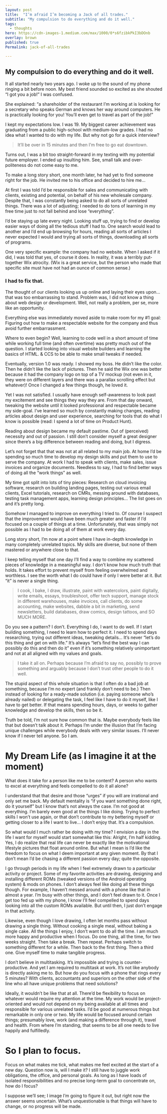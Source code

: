 ```yaml
---
layout: post
title:  "I’m afraid I’m becoming a Jack of all trades."
subtitle: "My compulsion to do everything and do it well."
tags:
  - thoughts
hero: https://cdn-images-1.medium.com/max/1000/0*s6fzibkPkI3bDOnb
overlay: brown
published: true
Permalink: jack-of-all-trades

---
```

## My compulsion to do everything and do it well.

It all started nearly two years ago. I woke up to the sound of my phone ringing a bit before noon. My best friend sounded so excited as she shouted “I got you a job!” I was confused.

She explained: “a shareholder of the restaurant I’m working at is looking for a secretary who speaks German and knows her way around computers. He is practically looking for you! You’ll even get to travel as part of the job!”

I kept my expectations low. I was 19. My biggest career achievement was graduating from a public high-school with medium-low grades. I had no idea what I wanted to do with my life. But why not go for a quick interview?

> It’ll be over in 15 minutes and then I’m free to go eat downtown.

Turns out, I was a bit too straight-forward in my texting with my potential future employer. I ended up insulting him. See, small talk and over-politeness do not come easy to me.

To make a long story short, one month later, he had yet to find someone right for the job. He invited me to his office and decided to hire me…

At first I was told I’d be responsible for sales and communicating with clients, existing and potential, on behalf of his new wholesale company. Despite that, I was constantly being asked to do all sorts of unrelated things. There was a lot of adjusting; I needed to do tons of learning in my free time just to not fall behind and lose “everything”.

I’d be staying up late every night. Looking stuff up, trying to find or develop easier ways of doing all the tedious stuff I had to. One search would lead to another and I’d end up browsing for hours, reading all sorts of articles I never expected I would and trying all sorts of things, downloading all sorts of programs.

One very specific example: the company had no website. When I asked if it did, I was told that yes, of course it does. In reality, it was a terribly put-together Wix atrocity. (Wix is a great service, but the person who made that specific site must have not had an ounce of common sense.)

### I had to fix that.

The thought of our clients looking us up online and laying their eyes upon… that was too embarrassing to stand. Problem was, I did not know a thing about web design or development. Well, not really a problem, per se, more like an opportunity.

Everything else was immediately moved aside to make room for my #1 goal: Figuring out how to make a respectable website for the company and thus avoid further embarrassment.

Where to even begin? Well, learning to code well in a short amount of time while working full time (and often overtime) was pretty much out of the question. I started looking into visual website builders and learning the basics of HTML. & CCS to be able to make small tweaks if needed.

Eventually, version 1.0 was ready. I showed my boss. He didn’t like the color. Then he didn’t like the lack of pictures. Then he said the Wix one was better because it had the company logo on top of a TV mockup (not even in it, they were on different layers and there was a parallax scrolling effect but whatever)! Once I changed a few things though, he loved it.

Yet I was not satisfied. I usually have enough self-awareness to look past my excitement and see things they way they are. From that day onward, tweaking the website until it looked professional and respectable became my side-goal. I’ve learned so much by constantly making changes, reading articles about design and user experience, searching for tools that do what I know is possible (read: I spend a lot of time on Product Hunt).

Reading about design became my default pastime. Out of (perceived) necessity and out of passion. I still don’t consider myself a great designer since there’s a big difference between reading and doing, but I digress.

Let’s not forget that that was not at all related to my main job. At home I’d be spending so much time to develop my design skills and put them to use to serve the company. At work I had to speak with clients, make sales, issue invoices and organize documents. Needless to say, I had to find better ways of doing all the “work things” as well.

My time got split into lots of tiny pieces: Research on cloud invoicing software, research on building landing pages, testing out various email clients, Excel tutorials, research on CMRs, messing around with databases, testing task management apps, learning design principles… The list goes on and it’s pretty long.

Somehow I managed to improve on everything I tried to. Of course I suspect that the improvement would have been much greater and faster if I’d focused on a couple of things at a time. Unfortunately, that was simply not possible as I had to be doing all of them at work every day.

Long story short, I’m now at a point where I have in-depth knowledge in many completely unrelated topics. My skills are diverse, but none of them mastered or anywhere close to that.

I keep telling myself that one day I’ll find a way to combine my scattered pieces of knowledge in a meaningful way. I don’t know how much truth that holds. It takes effort to prevent myself from feeling overwhelmed and worthless. I see the worth what I do could have if only I were better at it. But “it” is never a single thing.

> I cook, I bake, I draw, illustrate, paint with watercolors, paint digitally, write emails, essays, troubleshoot, offer tech support, manage stock in different warehouses, make invoices, call clients, do some accounting, make websites, dabble a bit in marketing, send newsletters, build databases, draw comics, design tattoos, and SO MUCH MORE.

Do you see a pattern? I don’t. Everything I do, I want to do well. If I start building something, I need to learn how to perfect it. I need to spend days researching, trying out different ideas, tweaking details… It’s never “let’s do this thing and get on with life.” It’s always “let’s find the best way I can possibly do this and then do it” even if it’s something relatively unimportant and not at all aligned with my values and goals.

> I take it all on. Perhaps because I’m afraid to say no, possibly to prove something and arguably because I don’t trust other people to do it well.

The stupid aspect of this whole situation is that I often do a bad job at something, because I’m no expert (and frankly don’t need to be.) Then instead of looking for a ready-made solution (i.e. paying someone who’s already nailed) or delegating the task, I feel like I have to do it myself, like I have to get better. If that means spending hours, days, or weeks to gather knowledge and develop the skills, then so be it.

Truth be told, I’m not sure how common that is. Maybe everybody feels like that but doesn’t talk about it. Perhaps I’m under the illusion that I’m facing unique challenges while everybody deals with very similar issues. I’ll never know if I never tell anyone. So I am.

# My Dream Life (as I imagine it at the moment)

What does it take for a person like me to be content? A person who wants to excel at everything and feels compelled to do it all alone?

I understand that that desire and those “urges” if you will are irrational and only set me back. My default mentality is “if you want something done right, do it yourself” but I know that’s not always the case. I’m not good at everything. I’m barely even good at the things I like doing. Trying to perfect skills I won’t use again, or that don’t contribute to my bettering myself or getting closer to a life I want to live… I don’t enjoy that. It’s a compulsion.

So what would I much rather be doing with my time? I envision a day in the life I want for myself would start somewhat like this:
Alright, I’m half kidding. Yes, I do realize that real life can never be exactly like the motivational lifestyle pictures that float around online. But what I mean is I’d like the freedom to focus on what I deem important at any given moment. By that I don’t mean I’d be chasing a different passion every day; quite the opposite.

I go through periods in my life when I feel extremely drawn to a particular activity or project. Some of my favorite activities are drawing, designing and installing different ROMs (tweaked versions of the Android operating system) & mods on phones. I don’t always feel like doing all these things though. For example, I haven’t messed around with a phone like that in almost a year. I’m busy with other things, and I don’t feel drawn to it. Once I get too fed up with my phone, I know I’ll feel compelled to spend days looking into all the custom ROMs available. But until then, I just don’t engage in that activity.

Likewise, even though I love drawing, I often let months pass without drawing a single thing. Without cooking a single meal, without baking a single cake. All the things I enjoy, I don’t want to do all the time. I am much more happy and productive when I focus. Do one thing, all the time, for two weeks straight. Then take a break. Then repeat. Perhaps switch to something different for a while. Then back to the first thing. Then a third one. Give myself time to make tangible progress.

I don’t believe in multitasking. It’s impossible and trying is counter-productive. And yet I am required to multitask at work. It’s not like anybody is directly asking me to. But how do you focus with a phone that rings every 5 minutes? With clients, accountants and superiors on the other side of the line who all have unique problems that need solutions?

Ideally, it wouldn’t be like that at all. There’d be flexibility to focus on whatever would require my attention at the time. My work would be project-oriented and would not depend on my being available at all times and responsible for various unrelated tasks. I’d be good at numerous things but remarkable in only one or two. My life would be focused around certain things; presumably love, work (and making a difference through it), travel and health. From where I’m standing, that seems to be all one needs to live happily and fulfilledly.

# So I plan to focus.

Focus on what makes me tick, what makes me feel excited at the start of a new day. Question now is, will I make it? I still have to juggle work obligations, the office, and personal goals. As long as I have loads of isolated responsibilities and no precise long-term goal to concentrate on, how do I focus?

I suppose we’ll see; I image I’m going to figure it out, but right now the answer seems uncertain. What’s unquestionable is that things will have to change, or no progress will be made.
